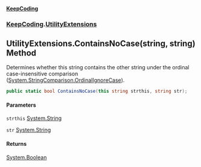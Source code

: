 #### [KeepCoding](index.md 'index')
### [KeepCoding](KeepCoding.md 'KeepCoding').[UtilityExtensions](UtilityExtensions.md 'KeepCoding.UtilityExtensions')
## UtilityExtensions.ContainsNoCase(string, string) Method
Determines whether this string contains the other string under the ordinal case-insensitive comparison ([System.StringComparison.OrdinalIgnoreCase](https://docs.microsoft.com/en-us/dotnet/api/System.StringComparison.OrdinalIgnoreCase 'System.StringComparison.OrdinalIgnoreCase')).
```csharp
public static bool ContainsNoCase(this string strthis, string str);
```
#### Parameters
<a name='KeepCoding.UtilityExtensions.ContainsNoCase(string.string).strthis'></a>
`strthis` [System.String](https://docs.microsoft.com/en-us/dotnet/api/System.String 'System.String')  
  
<a name='KeepCoding.UtilityExtensions.ContainsNoCase(string.string).str'></a>
`str` [System.String](https://docs.microsoft.com/en-us/dotnet/api/System.String 'System.String')  
  
#### Returns
[System.Boolean](https://docs.microsoft.com/en-us/dotnet/api/System.Boolean 'System.Boolean')  

